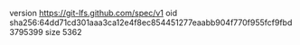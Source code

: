 version https://git-lfs.github.com/spec/v1
oid sha256:64dd71cd301aaa3ca12e4f8ec854451277eaabb904f770f955fcf9fbd3795399
size 5362
